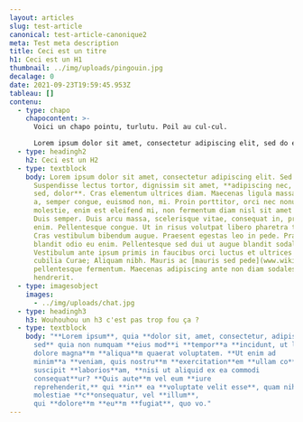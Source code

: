 ```yaml
---
layout: articles
slug: test-article
canonical: test-article-canonique2
meta: Test meta description
title: Ceci est un titre
h1: Ceci est un H1
thumbnail: ../img/uploads/pingouin.jpg
decalage: 0
date: 2021-09-23T19:59:45.953Z
tableau: []
contenu:
  - type: chapo
    chapocontent: >-
      Voici un chapo pointu, turlutu. Poil au cul-cul.

      Lorem ipsum dolor sit amet, consectetur adipiscing elit, sed do eiusmod tempor incididunt ut labore et dolore magna aliqua. Ut enim ad minim veniam, quis nostrud exercitation ullamco laboris nisi ut aliquip ex ea commodo consequat. Duis aute irure dolor in reprehenderit in voluptate velit esse cillum dolore eu fugiat nulla pariatur. Excepteur sint occaecat cupidatat non proident, sunt in culpa qui officia deserunt mollit anim id est laborum.
  - type: headingh2
    h2: Ceci est un H2
  - type: textblock
    body: Lorem ipsum dolor sit amet, consectetur adipiscing elit. Sed non risus.
      Suspendisse lectus tortor, dignissim sit amet, **adipiscing nec, ultricies
      sed, dolor**. Cras elementum ultrices diam. Maecenas ligula massa, varius
      a, semper congue, euismod non, mi. Proin porttitor, orci nec nonummy
      molestie, enim est eleifend mi, non fermentum diam nisl sit amet erat.
      Duis semper. Duis arcu massa, scelerisque vitae, consequat in, pretium a,
      enim. Pellentesque congue. Ut in risus volutpat libero pharetra tempor.
      Cras vestibulum bibendum augue. Praesent egestas leo in pede. Praesent
      blandit odio eu enim. Pellentesque sed dui ut augue blandit sodales.
      Vestibulum ante ipsum primis in faucibus orci luctus et ultrices posuere
      cubilia Curae; Aliquam nibh. Mauris ac [mauris sed pede](www.wikipedia.fr)
      pellentesque fermentum. Maecenas adipiscing ante non diam sodales
      hendrerit.
  - type: imagesobject
    images:
      - ../img/uploads/chat.jpg
  - type: headingh3
    h3: Wouhouhou un h3 c'est pas trop fou ça ?
  - type: textblock
    body: "**Lorem ipsum**, quia **dolor sit, amet, consectetur, adipisci** v**elit,
      sed** quia non numquam **eius mod**i **tempor**a **incidunt, ut labore et
      dolore magna**m **aliqua**m quaerat voluptatem. **Ut enim ad
      minim**a **veniam, quis nostru**m **exercitation**em **ullam co**rporis
      suscipit **laborios**am, **nisi ut aliquid ex ea commodi
      consequat**ur? **Quis aute**m vel eum **iure
      reprehenderit,** qui **in** ea **voluptate velit esse**, quam nihil
      molestiae **c**onsequatur, vel **illum**,
      qui **dolore**m **eu**m **fugiat**, quo vo."
---
```

